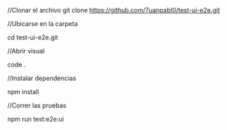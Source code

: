 //Clonar el archivo 
git clone https://github.com/7uanpabl0/test-ui-e2e.git

//Ubicarse en la carpeta

cd test-ui-e2e.git 

//Abrir visual

code .

//Instalar dependencias

npm install

//Correr las pruebas

npm run test:e2e:ui
